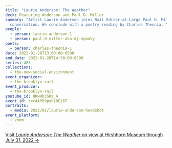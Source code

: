 ```yaml
---
title: "Laurie Anderson: The Weather"
deck: Featuring Anderson and Paul D. Miller
summary: "Artist Laurie Anderson joins Rail Editor-at-Large Paul D. Miller for a
  conversation. We conclude with a poetry reading by Charles Theonia. "
people:
  - person: laurie-anderson-1
  - person: paul-d-miller-aka-dj-spooky
poets:
  - person: charles-theonia-1
date: 2022-01-28T13:00:00-0500
end_date: 2022-01-28T14:30:00-0500
series: 483
collections:
  - the-new-social-environment
event_organizer:
  - the-brooklyn-rail
event_producer:
  - the-brooklyn-rail
youtube_id: QRwHb3SKz_A
event_id: rec4APB9pyhj8E16T
portraits:
  - media: 2022/01/laurie-anderson-headshot
event_platform:
  - zoom
---
```

[Visit *Laurie Anderson: The Weather* on view at Hirshhorn Museum through July 31, 2022 →](https://hirshhorn.si.edu/exhibitions/laurie-anderson-the-weather/)